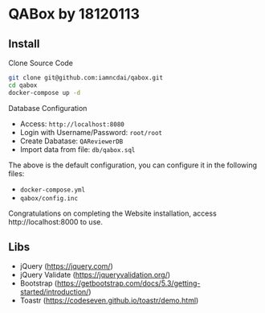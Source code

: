 # QABox by 18120113

## Install

Clone Source Code

```bash
git clone git@github.com:iamncdai/qabox.git
cd qabox
docker-compose up -d
```

Database Configuration
- Access: `http://localhost:8080`
- Login with Username/Password: `root/root`
- Create Dabatase: `QAReviewerDB`
- Import data from file: `db/qabox.sql`

The above is the default configuration, you can configure it in the following files:
- `docker-compose.yml`
- `qabox/config.inc`

Congratulations on completing the Website installation, access http://localhost:8000 to use.

## Libs
- jQuery (https://jquery.com/)
- jQuery Validate (https://jqueryvalidation.org/)
- Bootstrap (https://getbootstrap.com/docs/5.3/getting-started/introduction/)
- Toastr (https://codeseven.github.io/toastr/demo.html)

